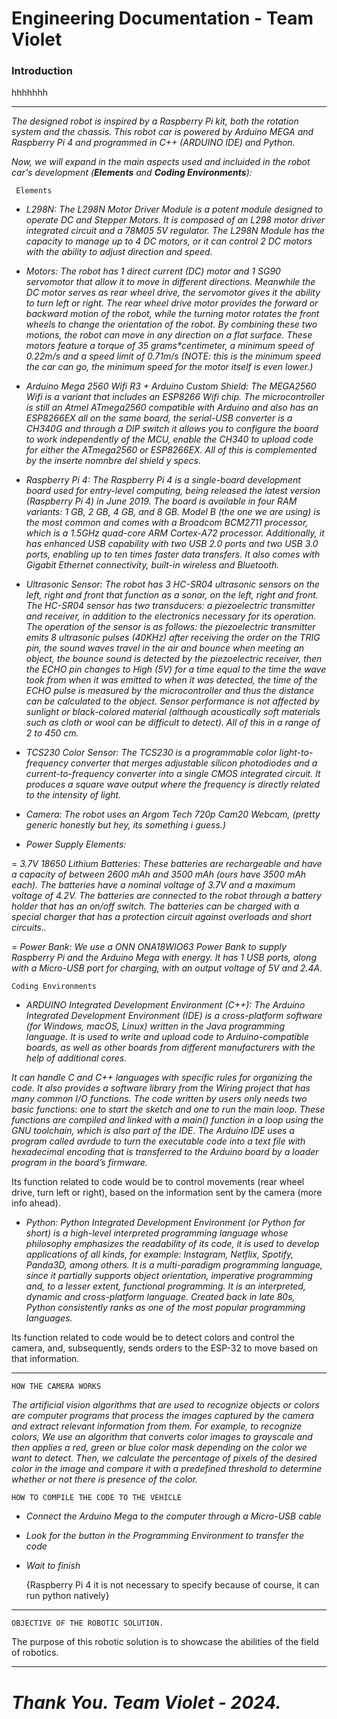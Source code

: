 # Engineering Documentation - Team Violet
### Introduction
hhhhhhh





-------------------------------------------------------------------------------------------------------------------------------------  

_The designed robot is inspired by a Raspberry Pi kit, both the rotation system and the chassis. This robot car is powered by Arduino MEGA and Raspberry Pi 4 and programmed in C++ (ARDUINO IDE) and Python._

_Now, we will expand in the main aspects used and incluided in the robot car's development (**Elements** and **Coding Environments**):_

  
     Elements

  -  _L298N: The L298N Motor Driver Module is a potent module designed to operate DC and Stepper Motors. It is composed of an L298 motor driver integrated circuit and a 78M05 5V regulator. The L298N Module has the capacity to manage up to 4 DC motors, or it can control 2 DC motors with the ability to adjust direction and speed._
    
  -   _Motors: The robot has 1 direct current (DC) motor and 1 SG90 servomotor that allow it to move in different directions. Meanwhile the DC motor serves as rear wheel drive, the servomotor gives it the ability to turn left or right. The rear wheel drive motor provides the forward or backward motion of the robot, while the turning motor rotates the front wheels to change the orientation of the robot. By combining these two motions, the robot can move in any direction on a flat surface. These motors feature a torque of 35 grams*centimeter, a minimum speed of 0.22m/s and a speed limit of 0.71m/s (NOTE: this is the minimum speed the car can go, the minimum speed for the motor itself is even lower.)_

  -   _Arduino Mega 2560 Wifi R3 + Arduino Custom Shield: The MEGA2560 Wifi is a variant that includes an ESP8266 Wifi chip. The microcontroller is still an Atmel ATmega2560 compatible with Arduino and also has an ESP8266EX all on the same board, the serial-USB converter is a CH340G and through a DIP switch it allows you to configure the board to work independently of the MCU, enable the CH340 to upload code for either the ATmega2560 or ESP8266EX. All of this is complemented by the inserte nomnbre del shield y specs._

  -   _Raspberry Pi 4: The Raspberry Pi 4 is a single-board development board used for entry-level computing, being released the latest version (Raspberry Pi 4) in June 2019. The board is available in four RAM variants: 1 GB, 2 GB, 4 GB, and 8 GB. Model B (the one we are using) is the most common and comes with a Broadcom BCM2711 processor, which is a 1.5GHz quad-core ARM Cortex-A72 processor. Additionally, it has enhanced USB capability with two USB 2.0 ports and two USB 3.0 ports, enabling up to ten times faster data transfers. It also comes with Gigabit Ethernet connectivity, built-in wireless and Bluetooth._

   -   _Ultrasonic Sensor: The robot has 3 HC-SR04 ultrasonic sensors on the left, right and front that function as a sonar, on the left, right and front. The HC-SR04 sensor has two transducers: a piezoelectric transmitter and receiver, in addition to the electronics necessary for its operation. The operation of the sensor is as follows: the piezoelectric transmitter emits 8 ultrasonic pulses (40KHz) after receiving the order on the TRIG pin, the sound waves travel in the air and bounce when meeting an object, the bounce sound is detected by the piezoelectric receiver, then the ECHO pin changes to High (5V) for a time equal to the time the wave took from when it was emitted to when it was detected, the time of the ECHO pulse is measured by the microcontroller and thus the distance can be calculated to the object. Sensor performance is not affected by sunlight or black-colored material (although acoustically soft materials such as cloth or wool can be difficult to detect). All of this in a range of 2 to 450 cm._

   -   _TCS230 Color Sensor: The TCS230 is a programmable color light-to-frequency converter that merges adjustable silicon photodiodes and a current-to-frequency converter into a single CMOS integrated circuit. It produces a square wave output where the frequency is directly related to the intensity of light._
  
   -   _Camera: The robot uses an Argom Tech 720p Cam20 Webcam, (pretty generic honestly but hey, its something i guess.)_


   -   _Power Supply Elements:_
   
   =   _3.7V 18650 Lithium Batteries: These batteries are rechargeable and have a capacity of between 2600 mAh and 3500 mAh (ours have 3500 mAh each). The batteries have a nominal voltage of 3.7V and a maximum voltage of 4.2V. The batteries are connected to the robot through a battery holder that has an on/off switch. The batteries can be charged with a special charger that has a protection circuit against overloads and short circuits.._

   =   _Power Bank: We use a ONN ONA18WIO63 Power Bank to supply Raspberry Pi and the Arduino Mega with energy. It has 1 USB ports, along with a Micro-USB port for charging, with an output voltage of 5V and 2.4A._


    Coding Environments

  -   _ARDUINO Integrated Development Environment (C++): The Arduino Integrated Development Environment (IDE) is a cross-platform software (for Windows, macOS, Linux) written in the Java programming language. It is used to write and upload code to Arduino-compatible boards, as well as other boards from different manufacturers with the help of additional cores._

_It can handle C and C++ languages with specific rules for organizing the code. It also provides a software library from the Wiring project that has many common I/O functions. The code written by users only needs two basic functions: one to start the sketch and one to run the main loop. These functions are compiled and linked with a main() function in a loop using the GNU toolchain, which is also part of the IDE. The Arduino IDE uses a program called avrdude to turn the executable code into a text file with hexadecimal encoding that is transferred to the Arduino board by a loader program in the board’s firmware._

Its function related to code would be to control movements (rear wheel drive, turn left or right), based on the information sent by the camera (more info ahead).

  -   _Python: Python Integrated Development Environment (or Python for short) is a high-level interpreted programming language whose philosophy emphasizes the readability of its code, it is used to develop applications of all kinds, for example: Instagram, Netflix, Spotify, Panda3D, among others. It is a multi-paradigm programming language, since it partially supports object orientation, imperative programming and, to a lesser extent, functional programming. It is an interpreted, dynamic and cross-platform language. Created back in late 80s, Python consistently ranks as one of the most popular programming languages._

Its function related to code would be to detect colors and control the camera, and, subsequently, sends orders to the ESP-32 to move based on that information.

-----------------------------------------------------------------------------------------------------------------------------------------

    HOW THE CAMERA WORKS

_The artificial vision algorithms that are used to recognize objects or colors are computer programs that process the images captured by the camera and extract relevant information from them. For example, to recognize colors, We use an algorithm that converts color images to grayscale and then applies a red, green or blue color mask depending on the color we want to detect. Then, we calculate the percentage of pixels of the desired color in the image and compare it with a predefined threshold to determine whether or not there is presence of the color._

    HOW TO COMPILE THE CODE TO THE VEHICLE
- _Connect the Arduino Mega to the computer through a Micro-USB cable_
- _Look for the button in the Programming Environment to transfer the code_
- _Wait to finish_

  {Raspberry Pi 4 it is not necessary to specify because of course, it can run python natively}

--------------------------------------------------------------------------------------------------------------------------------------

    OBJECTIVE OF THE ROBOTIC SOLUTION.

The purpose of this robotic solution is to showcase the abilities of the field of robotics.

--------------------------------------------------------------------------------------------------------------------------------------
_Thank You. Team Violet - 2024._
======================================================================================================================================
